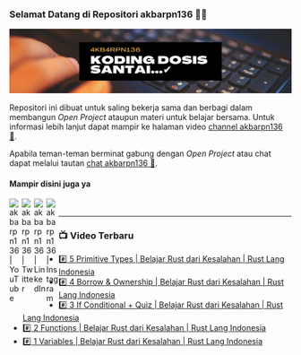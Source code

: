 ### Selamat Datang di Repositori akbarpn136 🙏🏻

![akbarpn136](4kb4rpn136.png)

Repositori ini dibuat untuk saling bekerja sama dan berbagi dalam membangun _Open Project_ ataupun materi untuk belajar 
bersama. Untuk informasi lebih lanjut dapat mampir ke halaman video 
[channel akbarpn136 🎥](https://youtube.com/user/akbarpn136).

Apabila teman-teman berminat gabung dengan _Open Project_ atau chat dapat melalui tautan 
[chat akbarpn136 💬](https://discord.gg/7dTG9sg).

#### Mampir disini juga ya
[<img align="left" alt="akbarpn136 | YouTube" width="22px" src="https://cdn.jsdelivr.net/npm/simple-icons@v3/icons/youtube.svg" />][youtube]
[<img align="left" alt="akbarpn136 | Twitter" width="22px" src="https://cdn.jsdelivr.net/npm/simple-icons@v3/icons/twitter.svg" />][twitter]
[<img align="left" alt="akbarpn136 | LinkedIn" width="22px" src="https://cdn.jsdelivr.net/npm/simple-icons@v3/icons/linkedin.svg" />][linkedin]
[<img align="left" alt="akbarpn136 | Instagram" width="22px" src="https://cdn.jsdelivr.net/npm/simple-icons@v3/icons/instagram.svg" />][instagram]

[twitter]: https://twitter.com/akbarpn136
[youtube]: https://www.youtube.com/user/akbarpn136
[instagram]: https://instagram.com/akbarpn136
[linkedin]: https://www.linkedin.com/in/arizal-akbar-zikri-63461458/

<br />

---

### 📺 Video Terbaru
<!-- YOUTUBE:START -->
- [#️⃣ 5 Primitive Types | Belajar Rust dari Kesalahan | Rust Lang Indonesia](https://www.youtube.com/watch?v=uBLJ4ReK0-w)
- [#️⃣ 4 Borrow & Ownership | Belajar Rust dari Kesalahan | Rust Lang Indonesia](https://www.youtube.com/watch?v=GmPq4JwjN9Q)
- [#️⃣ 3 If Conditional + Quiz | Belajar Rust dari Kesalahan | Rust Lang Indonesia](https://www.youtube.com/watch?v=6sj2oRqYqaA)
- [#️⃣ 2 Functions | Belajar Rust dari Kesalahan | Rust Lang Indonesia](https://www.youtube.com/watch?v=2Cc3lzm02C0)
- [#️⃣ 1 Variables | Belajar Rust dari Kesalahan | Rust Lang Indonesia](https://www.youtube.com/watch?v=wLqpouGJ53o)
<!-- YOUTUBE:END -->

